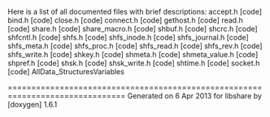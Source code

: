 


Here is a list of all documented files with brief descriptions:
accept.h [code]
bind.h [code]
close.h [code]
connect.h [code]
gethost.h [code]
read.h [code]
share.h [code]
share_macro.h [code]
shbuf.h [code]
shcrc.h [code]
shfcntl.h [code]
shfs.h [code]
shfs_inode.h [code]
shfs_journal.h [code]
shfs_meta.h [code]
shfs_proc.h [code]
shfs_read.h [code]
shfs_rev.h [code]
shfs_write.h [code]
shkey.h [code]
shmeta.h [code]
shmeta_value.h [code]
shpref.h [code]
shsk.h [code]
shsk_write.h [code]
shtime.h [code]
socket.h [code]
AllData_StructuresVariables

===============================================================================
     Generated on 6 Apr 2013 for libshare by [doxygen] 1.6.1

